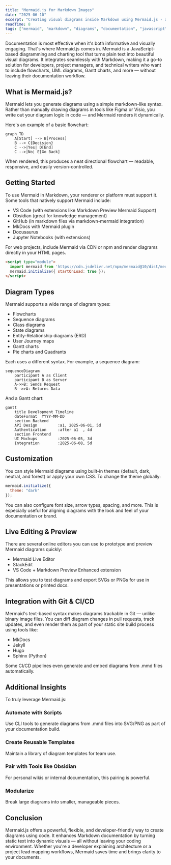 ```yaml
---
title: "Mermaid.js for Markdown Images"
date: "2025-06-10"
excerpt: "Creating visual diagrams inside Markdown using Mermaid.js - a JavaScript-based diagramming tool that turns plain text into beautiful visual diagrams."
readTime: 8
tags: ["mermaid", "markdown", "diagrams", "documentation", "javascript"]
---
```



Documentation is most effective when it's both informative and visually engaging. That's where Mermaid.js comes in. Mermaid is a JavaScript-based diagramming and charting tool that turns plain text into beautiful visual diagrams. It integrates seamlessly with Markdown, making it a go-to solution for developers, project managers, and technical writers who want to include flowcharts, UML diagrams, Gantt charts, and more — without leaving their documentation workflow.

## What is Mermaid.js?

Mermaid lets you generate diagrams using a simple markdown-like syntax. Rather than manually drawing diagrams in tools like Figma or Visio, you write out your diagram logic in code — and Mermaid renders it dynamically.

Here's an example of a basic flowchart:

```mermaid
graph TD
    A[Start] --> B[Process]
    B --> C{Decision}
    C -->|Yes| D[End]
    C -->|No| E[Go Back]
```

When rendered, this produces a neat directional flowchart — readable, responsive, and easily version-controlled.

## Getting Started

To use Mermaid in Markdown, your renderer or platform must support it. Some tools that natively support Mermaid include:

- VS Code (with extensions like Markdown Preview Mermaid Support)
- Obsidian (great for knowledge management)
- GitHub (in markdown files via markdown-mermaid integration)
- MkDocs with Mermaid plugin
- Docusaurus
- Jupyter Notebooks (with extensions)

For web projects, include Mermaid via CDN or npm and render diagrams directly in your HTML pages.

```html
<script type="module">
  import mermaid from 'https://cdn.jsdelivr.net/npm/mermaid@10/dist/mermaid.esm.min.mjs';
  mermaid.initialize({ startOnLoad: true });
</script>
```

## Diagram Types

Mermaid supports a wide range of diagram types:

- Flowcharts
- Sequence diagrams
- Class diagrams
- State diagrams
- Entity-Relationship diagrams (ERD)
- User Journey maps
- Gantt charts
- Pie charts and Quadrants

Each uses a different syntax. For example, a sequence diagram:

```mermaid
sequenceDiagram
    participant A as Client
    participant B as Server
    A->>B: Sends Request
    B-->>A: Returns Data
```

And a Gantt chart:

```mermaid
gantt
    title Development Timeline
    dateFormat  YYYY-MM-DD
    section Backend
    API Design         :a1, 2025-06-01, 5d
    Authentication     :after a1  , 4d
    section Frontend
    UI Mockups         :2025-06-05, 3d
    Integration        :2025-06-08, 5d
```

## Customization

You can style Mermaid diagrams using built-in themes (default, dark, neutral, and forest) or apply your own CSS. To change the theme globally:

```javascript
mermaid.initialize({
  theme: "dark"
});
```

You can also configure font size, arrow types, spacing, and more. This is especially useful for aligning diagrams with the look and feel of your documentation or brand.

## Live Editing & Preview

There are several online editors you can use to prototype and preview Mermaid diagrams quickly:

- Mermaid Live Editor
- StackEdit
- VS Code + Markdown Preview Enhanced extension

This allows you to test diagrams and export SVGs or PNGs for use in presentations or printed docs.

## Integration with Git & CI/CD

Mermaid's text-based syntax makes diagrams trackable in Git — unlike binary image files. You can diff diagram changes in pull requests, track updates, and even render them as part of your static site build process using tools like:

- MkDocs
- Jekyll
- Hugo
- Sphinx (Python)

Some CI/CD pipelines even generate and embed diagrams from .mmd files automatically.

## Additional Insights

To truly leverage Mermaid.js:

### Automate with Scripts
Use CLI tools to generate diagrams from .mmd files into SVG/PNG as part of your documentation build.

### Create Reusable Templates
Maintain a library of diagram templates for team use.

### Pair with Tools like Obsidian
For personal wikis or internal documentation, this pairing is powerful.

### Modularize
Break large diagrams into smaller, manageable pieces.

## Conclusion

Mermaid.js offers a powerful, flexible, and developer-friendly way to create diagrams using code. It enhances Markdown documentation by turning static text into dynamic visuals — all without leaving your coding environment. Whether you're a developer explaining architecture or a project lead mapping workflows, Mermaid saves time and brings clarity to your documents.